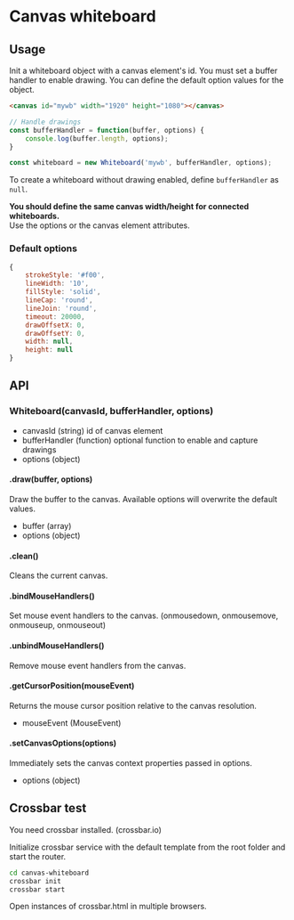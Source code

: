 # Canvas whiteboard

## Usage
Init a whiteboard object with a canvas element's id.
You must set a buffer handler to enable drawing.
You can define the default option values for the object.

```html
<canvas id="mywb" width="1920" height="1080"></canvas>
```

```javascript
// Handle drawings
const bufferHandler = function(buffer, options) {
    console.log(buffer.length, options);
}

const whiteboard = new Whiteboard('mywb', bufferHandler, options);
```

To create a whiteboard without drawing enabled, define `bufferHandler` as `null`.

**You should define the same canvas width/height for connected whiteboards.**  
Use the options or the canvas element attributes.

### Default options
```javascript
{
    strokeStyle: '#f00',
    lineWidth: '10',
    fillStyle: 'solid',
    lineCap: 'round',
    lineJoin: 'round',
    timeout: 20000,
    drawOffsetX: 0,
    drawOffsetY: 0,
    width: null,
    height: null
}
```

## API
### Whiteboard(canvasId, bufferHandler, options)
  * canvasId (string) id of canvas element
  * bufferHandler (function) optional function to enable and capture drawings
  * options (object)

#### .draw(buffer, options)
Draw the buffer to the canvas. Available options will overwrite the default values.
  * buffer (array)
  * options (object)

#### .clean()
Cleans the current canvas.

#### .bindMouseHandlers()
Set mouse event handlers to the canvas. (onmousedown, onmousemove, onmouseup, onmouseout)

#### .unbindMouseHandlers()
Remove mouse event handlers from the canvas.

#### .getCursorPosition(mouseEvent)
Returns the mouse cursor position relative to the canvas resolution.
  * mouseEvent (MouseEvent)

#### .setCanvasOptions(options)
Immediately sets the canvas context properties passed in options.
  * options (object)

## Crossbar test
You need crossbar installed. (crossbar.io)

Initialize crossbar service with the default template from the root folder and start the router.
```bash
cd canvas-whiteboard
crossbar init
crossbar start
```
Open instances of crossbar.html in multiple browsers.
